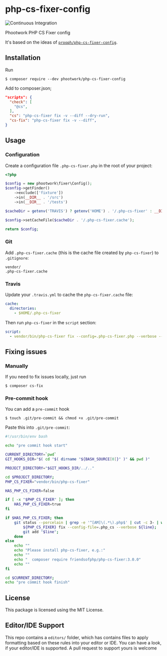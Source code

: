 # php-cs-fixer-config

![Continuous Integration](https://github.com/phootwork/php-cs-fixer-config/workflows/Continuous%20Integration/badge.svg)

Phootwork PHP CS Fixer config

It's based on the ideas of [`prooph/php-cs-fixer-config`](https://github.com/prooph/php-cs-fixer-config/).

## Installation

Run

```
$ composer require --dev phootwork/php-cs-fixer-config
```

Add to composer.json;

```json
"scripts": {
  "check": [
    "@cs",
  ],
  "cs": "php-cs-fixer fix -v --diff --dry-run",
  "cs-fix": "php-cs-fixer fix -v --diff",
}
```
  
## Usage

### Configuration

Create a configuration file `.php-cs-fixer.php` in the root of your project:

```php
<?php

$config = new phootwork\fixer\Config();
$config->getFinder()
    ->exclude(['fixture'])
    ->in(__DIR__ . '/src')
    ->in(__DIR__ . '/tests')

$cacheDir = getenv('TRAVIS') ? getenv('HOME') . '/.php-cs-fixer' : __DIR__;

$config->setCacheFile($cacheDir . '/.php-cs-fixer.cache');

return $config;
```

### Git

Add `.php-cs-fixer.cache` (this is the cache file created by `php-cs-fixer`) to `.gitignore`:

```
vendor/
.php-cs-fixer.cache
```

### Travis

Update your `.travis.yml` to cache the `php-cs-fixer.cache` file:

```yml
cache:
  directories:
    - $HOME/.php-cs-fixer
```

Then run `php-cs-fixer` in the `script` section:

```yml
script:
  - vendor/bin/php-cs-fixer fix --config=.php-cs-fixer.php --verbose --diff --dry-run
```

## Fixing issues

### Manually

If you need to fix issues locally, just run

```
$ composer cs-fix
```

### Pre-commit hook

You can add a `pre-commit` hook

```
$ touch .git/pre-commit && chmod +x .git/pre-commit
```
 
Paste this into `.git/pre-commit`:

```bash
#!/usr/bin/env bash

echo "pre commit hook start"

CURRENT_DIRECTORY=`pwd`
GIT_HOOKS_DIR="$( cd "$( dirname "${BASH_SOURCE[0]}" )" && pwd )"

PROJECT_DIRECTORY="$GIT_HOOKS_DIR/../.."

cd $PROJECT_DIRECTORY;
PHP_CS_FIXER="vendor/bin/php-cs-fixer"

HAS_PHP_CS_FIXER=false

if [ -x "$PHP_CS_FIXER" ]; then
    HAS_PHP_CS_FIXER=true
fi

if $HAS_PHP_CS_FIXER; then
    git status --porcelain | grep -e '^[AM]\(.*\).php$' | cut -c 3- | while read line; do
        ${PHP_CS_FIXER} fix --config-file=.php_cs --verbose ${line};
        git add "$line";
    done
else
    echo ""
    echo "Please install php-cs-fixer, e.g.:"
    echo ""
    echo "  composer require friendsofphp/php-cs-fixer:3.0.0"
    echo ""
fi

cd $CURRENT_DIRECTORY;
echo "pre commit hook finish"
```
 
## License

This package is licensed using the MIT License.

## Editor/IDE Support

This repo contains a `editors/` folder, which has contains files to apply formatting based on these rules into your editor or IDE. You can have a look, if your editor/IDE is supported. A pull request to support yours is welcome
